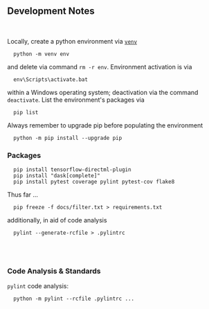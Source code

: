 <br>

## Development Notes

<br>

Locally, create a python environment via [`venv`](https://docs.python.org/3/library/venv.html)

```shell
  python -m venv env
```

and delete via command `rm -r env`.  Environment activation is via

```shell
  env\Scripts\activate.bat
```

within a Windows operating system; deactivation via the command `deactivate`.  List the environment's packages via

```shell
  pip list
```

Always remember to upgrade pip before populating the environment

```shell
  python -m pip install --upgrade pip
```

### Packages

```shell
  pip install tensorflow-directml-plugin
  pip install "dask[complete]"
  pip install pytest coverage pylint pytest-cov flake8
```

Thus far ...

```shell
  pip freeze -f docs/filter.txt > requirements.txt
```

additionally, in aid of code analysis

```shell
  pylint --generate-rcfile > .pylintrc
```

<br>
<br>

### Code Analysis & Standards

`pylint` code analysis:

```shell
  python -m pylint --rcfile .pylintrc ...
```



<br>
<br>

<br>
<br>

<br>
<br>

<br>
<br>
